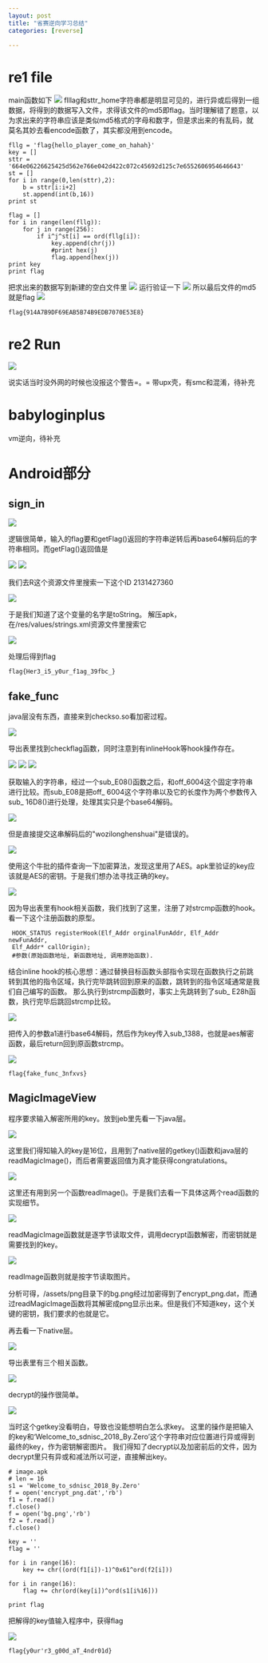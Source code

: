 ```yaml
---
layout: post
title: "省赛逆向学习总结"
categories: [reverse]

---
```


# re1 file
main函数如下
![](https://i.loli.net/2018/11/06/5be15a9ab7aa7.png)
flllag和sttr_home字符串都是明显可见的，进行异或后得到一组数据，将得到的数据写入文件，求得该文件的md5即flag。当时理解错了题意，以为求出来的字符串应该是类似md5格式的字母和数字，但是求出来的有乱码，就莫名其妙去看encode函数了，其实都没用到encode。

    fllg = 'flag{hello_player_come_on_hahah}'
    key = []
    sttr = '664e06226625425d562e766e042d422c072c45692d125c7e6552606954646643'
    st = []
    for i in range(0,len(sttr),2):
    	b = sttr[i:i+2]
    	st.append(int(b,16))
    print st
    
    flag = []
    for i in range(len(fllg)):
    	for j in range(256):
    		if i^j^st[i] == ord(fllg[i]):
    			key.append(chr(j))
    			#print hex(j)
    			flag.append(hex(j))
    print key
    print flag

把求出来的数据写到新建的空白文件里
![](https://i.loli.net/2018/11/06/5be15c33e85c5.png)
运行验证一下
![](https://i.loli.net/2018/11/06/5be15c593d8af.png)
所以最后文件的md5就是flag
![](https://i.loli.net/2018/11/06/5be15c6989adb.png)
    
    flag{914A7B9DF69EAB5B74B9EDB7070E53E8}


# re2 Run
![](https://i.loli.net/2018/11/06/5be15fb4221e3.png)

说实话当时没外网的时候也没报这个警告=。=
带upx壳，有smc和混淆，待补充

# babyloginplus
vm逆向，待补充


# Android部分
## sign_in

![](https://i.loli.net/2018/11/06/5be18e917efc5.png)

逻辑很简单，输入的flag要和getFlag()返回的字符串逆转后再base64解码后的字符串相同。而getFlag()返回值是

![](https://i.loli.net/2018/11/06/5be190a51e23d.png)
![](https://i.loli.net/2018/11/06/5be190de1ba70.png)

我们去R这个资源文件里搜索一下这个ID 2131427360

![](https://i.loli.net/2018/11/06/5be1915d33c71.png)

于是我们知道了这个变量的名字是toString。
解压apk，在/res/values/strings.xml资源文件里搜索它

![](https://i.loli.net/2018/11/06/5be191b0ae6c8.png)

处理后得到flag
    
    flag{Her3_i5_y0ur_f1ag_39fbc_}
    

## fake_func
java层没有东西，直接来到checkso.so看加密过程。

![](https://i.loli.net/2018/11/07/5be2eef2da8a1.png)

导出表里找到checkflag函数，同时注意到有inlineHook等hook操作存在。

![](https://i.loli.net/2018/11/07/5be2ef464536c.png)
![](https://i.loli.net/2018/11/07/5be2ef5b55351.png)
![](https://i.loli.net/2018/11/07/5be2efe00de5c.png)

获取输入的字符串，经过一个sub_E08()函数之后，和off_6004这个固定字符串进行比较。而sub_E08是把off_ 6004这个字符串以及它的长度作为两个参数传入sub_ 16D8()进行处理，处理其实只是个base64解码。

![](https://i.loli.net/2018/11/07/5be2f2765bbd1.png)

但是直接提交这串解码后的"wozilonghenshuai"是错误的。

![](https://i.loli.net/2018/11/07/5be2f29120256.png)

使用这个牛批的插件查询一下加密算法，发现这里用了AES。apk里验证的key应该就是AES的密钥。于是我们想办法寻找正确的key。

![](https://i.loli.net/2018/11/07/5be2f515851f8.png)

因为导出表里有hook相关函数，我们找到了这里，注册了对strcmp函数的hook。看一下这个注册函数的原型。

    
     HOOK_STATUS registerHook(Elf_Addr orginalFunAddr, Elf_Addr newFunAddr,
     Elf_Addr* callOrigin); 
     #参数(原始函数地址, 新函数地址, 调用原始函数).

结合inline hook的核心思想：通过替换目标函数头部指令实现在函数执行之前跳转到其他的指令区域，执行完毕跳转回到原来的函数，跳转到的指令区域通常是我们自己编写的函数。
那么执行到strcmp函数时，事实上先跳转到了sub_ E28h函数，执行完毕后跳回strcmp比较。

![](https://i.loli.net/2018/11/07/5be2f6c8c2754.png)

把传入的参数a1进行base64解码，然后作为key传入sub_1388，也就是aes解密函数，最后return回到原函数strcmp。

![](https://i.loli.net/2018/11/08/5be3f6314f20f.png)

    flag{fake_func_3nfxvs}


## MagicImageView
程序要求输入解密所用的key。放到jeb里先看一下java层。

![](https://i.loli.net/2018/11/08/5be437c5382de.png)

这里我们得知输入的key是16位，且用到了native层的getkey()函数和java层的readMagicImage()，而后者需要返回值为真才能获得congratulations。

![](https://i.loli.net/2018/11/08/5be438edc07bd.png)

这里还有用到另一个函数readImage()。于是我们去看一下具体这两个read函数的实现细节。

![](https://i.loli.net/2018/11/08/5be43a2301cf9.png)

readMagicImage函数就是逐字节读取文件，调用decrypt函数解密，而密钥就是需要找到的key。

![](https://i.loli.net/2018/11/08/5be43b277addb.png)

readImage函数则就是按字节读取图片。

分析可得，/assets/png目录下的bg.png经过加密得到了encrypt_png.dat，而通过readMagicImage函数将其解密成png显示出来。但是我们不知道key，这个关键的密钥，我们要求的也就是它。

再去看一下native层。

![](https://i.loli.net/2018/11/08/5be43c7544b40.png)

导出表里有三个相关函数。

![](https://i.loli.net/2018/11/08/5be43c88a1e3d.png)

decrypt的操作很简单。

![](https://i.loli.net/2018/11/08/5be43e7539e91.png)

当时这个getkey没看明白，导致也没能想明白怎么求key。
这里的操作是把输入的key和‘Welcome_to_sdnisc_2018_By.Zero’这个字符串对应位置进行异或得到最终的key，作为密钥解密图片。
我们得知了decrypt以及加密前后的文件，因为decrypt里只有异或和减法所以可逆，直接解出key。



    # image.apk
    # len = 16
    s1 = 'Welcome_to_sdnisc_2018_By.Zero'
    f = open('encrypt_png.dat','rb')
    f1 = f.read()
    f.close()
    f = open('bg.png','rb')
    f2 = f.read()
    f.close()
    
    key = ''
    flag = ''
    
    for i in range(16):
    	key += chr((ord(f1[i])-1)^0x61^ord(f2[i]))
    
    for i in range(16):
    	flag += chr(ord(key[i])^ord(s1[i%16]))
    
    print flag
    

把解得的key值输入程序中，获得flag

![](https://i.loli.net/2018/11/08/5be43536f2461.png)

    flag{y0ur'r3_g00d_aT_4ndr01d}


